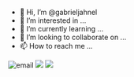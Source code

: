 - 👋 Hi, I’m @gabrieljahnel
- 👀 I’m interested in ...
- 🌱 I’m currently learning ...
- 💞️ I’m looking to collaborate on ...
- 📫 How to reach me ...

![email](gabriel.jahnel@pr.gov.br)
![](https://media.tenor.com/hsdK9EZhX9gAAAAd/kratos-kratos-lurking.gif)
![](https://img.shields.io/badge/Gmail-D14836?style=for-the-badge&logo=gmail&logoColor=white)
